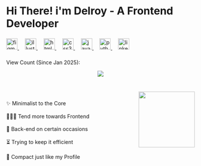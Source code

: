 <h1 align="left">Hi There! i'm Delroy - A Frontend Developer</h1>

###

<div align="left">
  <a href="https://www.figma.com/@delroy_09" target="_blank">
    <img src="https://cdn.jsdelivr.net/gh/devicons/devicon/icons/figma/figma-original.svg" height="30" alt="figma logo" />
  </a>
  <img width="12" />
  <a href="https://www.behance.net/delroypires" target="_blank">
    <img src="https://cdn.jsdelivr.net/gh/devicons/devicon/icons/illustrator/illustrator-plain.svg" height="30" alt="illustrator logo" />
  </a>
  <img width="12" />
  <a href="#">
    <img src="https://cdn.jsdelivr.net/gh/devicons/devicon/icons/html5/html5-original.svg" height="30" alt="html5 logo" />
  </a>
  <img width="12" />
  <a href="#">
    <img src="https://cdn.jsdelivr.net/gh/devicons/devicon/icons/css3/css3-original.svg" height="30" alt="css3 logo" />
  </a>
  <img width="12" />
  <a href="#">
    <img src="https://cdn.jsdelivr.net/gh/devicons/devicon/icons/javascript/javascript-original.svg" height="30" alt="javascript logo" />
  </a>
  <img width="12" />
  <a href="#">
    <img src="https://cdn.jsdelivr.net/gh/devicons/devicon/icons/python/python-original.svg" height="30" alt="python logo" />
  </a>
  <img width="12" />
  <a href="https://www.linkedin.com/in/delroy09" target="_blank">
    <img src="https://cdn.jsdelivr.net/gh/devicons/devicon/icons/linkedin/linkedin-original.svg" height="30" alt="linkedin logo" />
  </a>
</div>

###

<p>View Count (Since Jan 2025):</p>
<div align="center">
  <img src="https://profile-counter.glitch.me/Delroy09/count.svg?](https://views-counter.vercel.app/badge?pageId=https%3A%2F%2Fgithub%2Ecom%2FDelroy09&leftColor=df8b8b&rightColor=ff6188&type=total&label=Viewers&style=none" />

</div>

###

<br clear="both">

<img align="right" height="150" src="https://imgflip.com/s/meme/Is-This-A-Pigeon.jpg" />

###

<p align="left">✨ Minimalist to the Core<br><br>🏃🏼‍➡️ Tend more towards Frontend<br><br>🍕 Back-end on certain occasions<br><br>⏳ Trying to keep it efficient<br><br>🥪 Compact just like my Profile</p>

###
